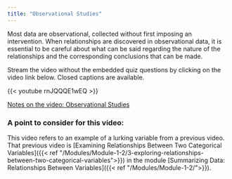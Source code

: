 ```yaml
---
title: "Observational Studies"
---
```


Most data are observational, collected without first imposing an intervention. When relationships are discovered in observational data, it is essential to be careful about what can be said regarding the nature of the relationships and the corresponding conclusions that can be made.

Stream the video without the embedded quiz questions by clicking on the video link below. Closed captions are available.

{{< youtube rnJQQQE1wEQ >}}

[Notes on the video: Observational Studies](../3-2-Observational-Studies.pdf)

### A point to consider for this video:

This video refers to an example of a lurking variable from a previous video. That previous video is [Examining Relationships Between Two Categorical Variables]({{< ref "/Modules/Module-1-2/3-exploring-relationships-between-two-categorical-variables">}}) in the module [Summarizing Data: Relationships Between Variables]({{< ref "/Modules/Module-1-2/">}}).